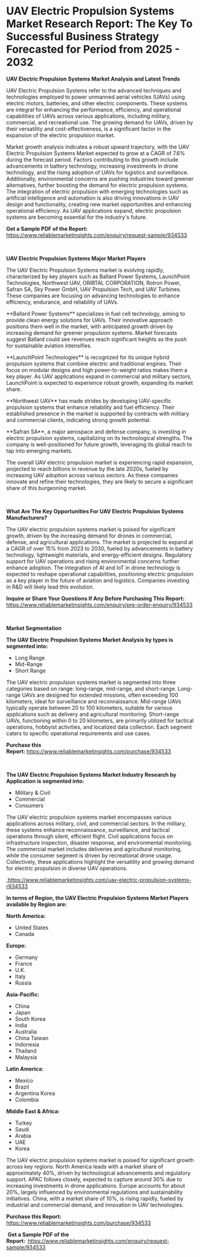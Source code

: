 <p><h1>UAV Electric Propulsion Systems Market Research Report: The Key To Successful Business Strategy Forecasted for Period from 2025 - 2032</h1></p><p><strong>UAV Electric Propulsion Systems Market Analysis and Latest Trends</strong></p>
<p><p>UAV Electric Propulsion Systems refer to the advanced techniques and technologies employed to power unmanned aerial vehicles (UAVs) using electric motors, batteries, and other electric components. These systems are integral for enhancing the performance, efficiency, and operational capabilities of UAVs across various applications, including military, commercial, and recreational use. The growing demand for UAVs, driven by their versatility and cost-effectiveness, is a significant factor in the expansion of the electric propulsion market.</p><p>Market growth analysis indicates a robust upward trajectory, with the UAV Electric Propulsion Systems Market expected to grow at a CAGR of 7.6% during the forecast period. Factors contributing to this growth include advancements in battery technology, increasing investments in drone technology, and the rising adoption of UAVs for logistics and surveillance. Additionally, environmental concerns are pushing industries toward greener alternatives, further boosting the demand for electric propulsion systems. The integration of electric propulsion with emerging technologies such as artificial intelligence and automation is also driving innovations in UAV design and functionality, creating new market opportunities and enhancing operational efficiency. As UAV applications expand, electric propulsion systems are becoming essential for the industry's future.</p></p>
<p><strong>Get a Sample PDF of the Report:&nbsp;</strong> <a href="https://www.reliablemarketinsights.com/enquiry/request-sample/934533?utm_campaign=3712&utm_medium=2&utm_source=Github&utm_content=ia&utm_term=18042025&utm_id=uav-electric-propulsion-systems">https://www.reliablemarketinsights.com/enquiry/request-sample/934533</a></p>
<p>&nbsp;</p>
<p><strong>UAV Electric Propulsion Systems Major Market Players</strong></p>
<p><p>The UAV Electric Propulsion Systems market is evolving rapidly, characterized by key players such as Ballard Power Systems, LaunchPoint Technologies, Northwest UAV, ORIBTAL CORPORATION, Rotron Power, Safran SA, Sky Power GmbH, UAV Propulsion Tech, and UAV Turbines. These companies are focusing on advancing technologies to enhance efficiency, endurance, and reliability of UAVs.</p><p>**Ballard Power Systems** specializes in fuel cell technology, aiming to provide clean energy solutions for UAVs. Their innovative approach positions them well in the market, with anticipated growth driven by increasing demand for greener propulsion systems. Market forecasts suggest Ballard could see revenues reach significant heights as the push for sustainable aviation intensifies.</p><p>**LaunchPoint Technologies** is recognized for its unique hybrid propulsion systems that combine electric and traditional engines. Their focus on modular designs and high power-to-weight ratios makes them a key player. As UAV applications expand in commercial and military sectors, LaunchPoint is expected to experience robust growth, expanding its market share.</p><p>**Northwest UAV** has made strides by developing UAV-specific propulsion systems that enhance reliability and fuel efficiency. Their established presence in the market is supported by contracts with military and commercial clients, indicating strong growth potential.</p><p>**Safran SA**, a major aerospace and defense company, is investing in electric propulsion systems, capitalizing on its technological strengths. The company is well-positioned for future growth, leveraging its global reach to tap into emerging markets.</p><p>The overall UAV electric propulsion market is experiencing rapid expansion, projected to reach billions in revenue by the late 2020s, fueled by increasing UAV adoption across various sectors. As these companies innovate and refine their technologies, they are likely to secure a significant share of this burgeoning market. </p></p>
<p>&nbsp;</p>
<p><strong>What Are The Key Opportunities For UAV Electric Propulsion Systems Manufacturers?</strong></p>
<p><p>The UAV electric propulsion systems market is poised for significant growth, driven by the increasing demand for drones in commercial, defense, and agricultural applications. The market is projected to expand at a CAGR of over 15% from 2023 to 2030, fueled by advancements in battery technology, lightweight materials, and energy-efficient designs. Regulatory support for UAV operations and rising environmental concerns further enhance adoption. The integration of AI and IoT in drone technology is expected to reshape operational capabilities, positioning electric propulsion as a key player in the future of aviation and logistics. Companies investing in R&D will likely lead this evolution.</p></p>
<p><strong>Inquire or Share Your Questions If Any Before Purchasing This Report:</strong> <a href="https://www.reliablemarketinsights.com/enquiry/pre-order-enquiry/934533?utm_campaign=3712&utm_medium=2&utm_source=Github&utm_content=ia&utm_term=18042025&utm_id=uav-electric-propulsion-systems">https://www.reliablemarketinsights.com/enquiry/pre-order-enquiry/934533</a></p>
<p>&nbsp;</p>
<p><strong>Market Segmentation</strong></p>
<p><strong>The UAV Electric Propulsion Systems Market Analysis by types is segmented into:</strong></p>
<p><ul><li>Long Range</li><li>Mid-Range</li><li>Short Range</li></ul></p>
<p><p>The UAV electric propulsion systems market is segmented into three categories based on range: long-range, mid-range, and short-range. Long-range UAVs are designed for extended missions, often exceeding 100 kilometers, ideal for surveillance and reconnaissance. Mid-range UAVs typically operate between 20 to 100 kilometers, suitable for various applications such as delivery and agricultural monitoring. Short-range UAVs, functioning within 0 to 20 kilometers, are primarily utilized for tactical operations, hobbyist activities, and localized data collection. Each segment caters to specific operational requirements and use cases.</p></p>
<p><strong>Purchase this Report:&nbsp;</strong><a href="https://www.reliablemarketinsights.com/purchase/934533?utm_campaign=3712&utm_medium=2&utm_source=Github&utm_content=ia&utm_term=18042025&utm_id=uav-electric-propulsion-systems">https://www.reliablemarketinsights.com/purchase/934533</a></p>
<p>&nbsp;</p>
<p><strong>The UAV Electric Propulsion Systems Market Industry Research by Application is segmented into:</strong></p>
<p><ul><li>Military & Civil</li><li>Commercial</li><li>Consumers</li></ul></p>
<p><p>The UAV electric propulsion systems market encompasses various applications across military, civil, and commercial sectors. In the military, these systems enhance reconnaissance, surveillance, and tactical operations through silent, efficient flight. Civil applications focus on infrastructure inspection, disaster response, and environmental monitoring. The commercial market includes deliveries and agricultural monitoring, while the consumer segment is driven by recreational drone usage. Collectively, these applications highlight the versatility and growing demand for electric propulsion in diverse UAV operations.</p></p>
<p><a href="https://www.reliablemarketinsights.com/uav-electric-propulsion-systems-r934533?utm_campaign=3712&utm_medium=2&utm_source=Github&utm_content=ia&utm_term=18042025&utm_id=uav-electric-propulsion-systems">&nbsp;https://www.reliablemarketinsights.com/uav-electric-propulsion-systems-r934533</a></p>
<p><strong>In terms of Region, the UAV Electric Propulsion Systems Market Players available by Region are:</strong></p>
<p>
    <p> <strong> North America: </strong>
        <ul>
            <li>United States</li>
            <li>Canada</li>
        </ul>
        </p> 
    <p> <strong> Europe: </strong>
        <ul>
            <li>Germany</li>
            <li>France</li>
            <li>U.K.</li>
            <li>Italy</li>
            <li>Russia</li>
        </ul>
        </p> 
    <p> <strong> Asia-Pacific: </strong>
        <ul>
            <li>China</li>
            <li>Japan</li>
            <li>South Korea</li>
            <li>India</li>
            <li>Australia</li>
            <li>China Taiwan</li>
            <li>Indonesia</li>
            <li>Thailand</li>
            <li>Malaysia</li>
        </ul>
        </p> 
    <p> <strong> Latin America: </strong>
        <ul>
            <li>Mexico</li>
            <li>Brazil</li>
            <li>Argentina Korea</li>
            <li>Colombia</li>
        </ul>
        </p> 
    <p> <strong> Middle East & Africa: </strong>
        <ul>
            <li>Turkey</li>
            <li>Saudi</li>
            <li>Arabia</li>
            <li>UAE</li>
            <li>Korea</li>
        </ul>
    </p>
    </p>
<p><p>The UAV electric propulsion systems market is poised for significant growth across key regions. North America leads with a market share of approximately 40%, driven by technological advancements and regulatory support. APAC follows closely, expected to capture around 30% due to increasing investments in drone applications. Europe accounts for about 20%, largely influenced by environmental regulations and sustainability initiatives. China, with a market share of 10%, is rising rapidly, fueled by industrial and commercial demand, and innovation in UAV technologies.</p></p>
<p><strong>Purchase this Report: </strong><a href="https://www.reliablemarketinsights.com/purchase/934533?utm_campaign=3712&utm_medium=2&utm_source=Github&utm_content=ia&utm_term=18042025&utm_id=uav-electric-propulsion-systems">https://www.reliablemarketinsights.com/purchase/934533</a></p>
<p>&nbsp;<strong>Get a Sample PDF of the Report:&nbsp;&nbsp;</strong><a href="https://www.reliablemarketinsights.com/enquiry/request-sample/934533?utm_campaign=3712&utm_medium=2&utm_source=Github&utm_content=ia&utm_term=18042025&utm_id=uav-electric-propulsion-systems">https://www.reliablemarketinsights.com/enquiry/request-sample/934533</a></p>
<p><strong></strong></p>
<p><p></p><p></p><p></p></p>